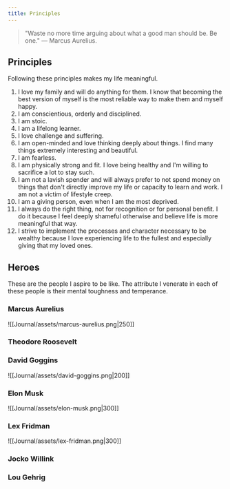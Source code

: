 ```yaml
---
title: Principles
---
```


>"Waste no more time arguing about what a good man should be. Be one." — Marcus Aurelius.

## Principles
Following these principles makes my life meaningful.
1. I love my family and will do anything for them. I know that becoming the best version of myself is the most reliable way to make them and myself happy.
2. I am conscientious, orderly and disciplined.
3. I am stoic.
4. I am a lifelong learner.
5. I love challenge and suffering.
6. I am open-minded and love thinking deeply about things. I find many things extremely interesting and beautiful.
7. I am fearless.
8. I am physically strong and fit. I love being healthy and I'm willing to sacrifice a lot to stay such.
9. I am not a lavish spender and will always prefer to not spend money on things that don't directly improve my life or capacity to learn and work. I am not a victim of lifestyle creep.
10. I am a giving person, even when I am the most deprived.
11. I always do the right thing, not for recognition or for personal benefit. I do it because I feel deeply shameful otherwise and believe life is more meaningful that way.
12. I strive to implement the processes and character necessary to be wealthy because I love experiencing life to the fullest and especially giving that my loved ones.

## Heroes
These are the people I aspire to be like. The attribute I venerate in each of these people is their mental toughness and temperance.

### Marcus Aurelius
![[Journal/assets/marcus-aurelius.png|250]]

### Theodore Roosevelt


### David Goggins
![[Journal/assets/david-goggins.png|200]]


### Elon Musk
![[Journal/assets/elon-musk.png|300]]

### Lex Fridman
![[Journal/assets/lex-fridman.png|300]]

### Jocko Willink


### Lou Gehrig



